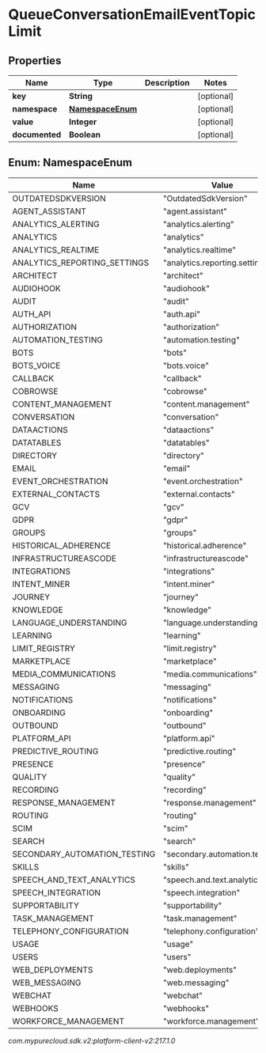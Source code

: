 # QueueConversationEmailEventTopicLimit


## Properties

| Name | Type | Description | Notes |
| ------------ | ------------- | ------------- | ------------- |
| **key** | **String** |  |  [optional] |
| **namespace** | [**NamespaceEnum**](#Enum--NamespaceEnum) |  |  [optional] |
| **value** | **Integer** |  |  [optional] |
| **documented** | **Boolean** |  |  [optional] |


## Enum: NamespaceEnum

| Name | Value |
| ---- | ----- |
| OUTDATEDSDKVERSION | &quot;OutdatedSdkVersion&quot; | 
| AGENT_ASSISTANT | &quot;agent.assistant&quot; | 
| ANALYTICS_ALERTING | &quot;analytics.alerting&quot; | 
| ANALYTICS | &quot;analytics&quot; | 
| ANALYTICS_REALTIME | &quot;analytics.realtime&quot; | 
| ANALYTICS_REPORTING_SETTINGS | &quot;analytics.reporting.settings&quot; | 
| ARCHITECT | &quot;architect&quot; | 
| AUDIOHOOK | &quot;audiohook&quot; | 
| AUDIT | &quot;audit&quot; | 
| AUTH_API | &quot;auth.api&quot; | 
| AUTHORIZATION | &quot;authorization&quot; | 
| AUTOMATION_TESTING | &quot;automation.testing&quot; | 
| BOTS | &quot;bots&quot; | 
| BOTS_VOICE | &quot;bots.voice&quot; | 
| CALLBACK | &quot;callback&quot; | 
| COBROWSE | &quot;cobrowse&quot; | 
| CONTENT_MANAGEMENT | &quot;content.management&quot; | 
| CONVERSATION | &quot;conversation&quot; | 
| DATAACTIONS | &quot;dataactions&quot; | 
| DATATABLES | &quot;datatables&quot; | 
| DIRECTORY | &quot;directory&quot; | 
| EMAIL | &quot;email&quot; | 
| EVENT_ORCHESTRATION | &quot;event.orchestration&quot; | 
| EXTERNAL_CONTACTS | &quot;external.contacts&quot; | 
| GCV | &quot;gcv&quot; | 
| GDPR | &quot;gdpr&quot; | 
| GROUPS | &quot;groups&quot; | 
| HISTORICAL_ADHERENCE | &quot;historical.adherence&quot; | 
| INFRASTRUCTUREASCODE | &quot;infrastructureascode&quot; | 
| INTEGRATIONS | &quot;integrations&quot; | 
| INTENT_MINER | &quot;intent.miner&quot; | 
| JOURNEY | &quot;journey&quot; | 
| KNOWLEDGE | &quot;knowledge&quot; | 
| LANGUAGE_UNDERSTANDING | &quot;language.understanding&quot; | 
| LEARNING | &quot;learning&quot; | 
| LIMIT_REGISTRY | &quot;limit.registry&quot; | 
| MARKETPLACE | &quot;marketplace&quot; | 
| MEDIA_COMMUNICATIONS | &quot;media.communications&quot; | 
| MESSAGING | &quot;messaging&quot; | 
| NOTIFICATIONS | &quot;notifications&quot; | 
| ONBOARDING | &quot;onboarding&quot; | 
| OUTBOUND | &quot;outbound&quot; | 
| PLATFORM_API | &quot;platform.api&quot; | 
| PREDICTIVE_ROUTING | &quot;predictive.routing&quot; | 
| PRESENCE | &quot;presence&quot; | 
| QUALITY | &quot;quality&quot; | 
| RECORDING | &quot;recording&quot; | 
| RESPONSE_MANAGEMENT | &quot;response.management&quot; | 
| ROUTING | &quot;routing&quot; | 
| SCIM | &quot;scim&quot; | 
| SEARCH | &quot;search&quot; | 
| SECONDARY_AUTOMATION_TESTING | &quot;secondary.automation.testing&quot; | 
| SKILLS | &quot;skills&quot; | 
| SPEECH_AND_TEXT_ANALYTICS | &quot;speech.and.text.analytics&quot; | 
| SPEECH_INTEGRATION | &quot;speech.integration&quot; | 
| SUPPORTABILITY | &quot;supportability&quot; | 
| TASK_MANAGEMENT | &quot;task.management&quot; | 
| TELEPHONY_CONFIGURATION | &quot;telephony.configuration&quot; | 
| USAGE | &quot;usage&quot; | 
| USERS | &quot;users&quot; | 
| WEB_DEPLOYMENTS | &quot;web.deployments&quot; | 
| WEB_MESSAGING | &quot;web.messaging&quot; | 
| WEBCHAT | &quot;webchat&quot; | 
| WEBHOOKS | &quot;webhooks&quot; | 
| WORKFORCE_MANAGEMENT | &quot;workforce.management&quot; | 




_com.mypurecloud.sdk.v2:platform-client-v2:217.1.0_
